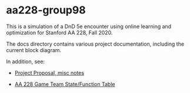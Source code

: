 # aa228-group98

This is a simulation of a DnD 5e encounter using online learning and optimization for Stanford AA 228, Fall 2020.

The docs directory contains various project documentation, including the current block diagram.

In addition, see:

 - [Project Proposal, misc notes](https://docs.google.com/document/d/1VCt6wzMeXcJZO-RexIb6jM1nncKEomXtHeOh1OchFzQ/edit#)

 - [AA 228 Game Team State/Function Table](https://docs.google.com/spreadsheets/d/13OzMfowdq3aCk5iE5a-W5iZUrf8IOQNkN6I_58vizLI/edit#gid=0)
